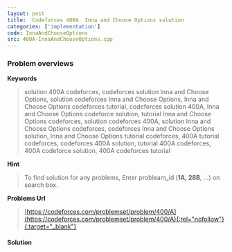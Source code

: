 ```yaml
---
layout: post
title:  Codeforces 400A. Inna and Choose Options solution
categories: ['implementation']
code: InnaAndChooseOptions
src: 400A-InnaAndChooseOptions.cpp
---
```

### **Problem overviews**

**Keywords**
> solution 400A codeforces, codeforces solution Inna and Choose Options, solution codeforces Inna and Choose Options, Inna and Choose Options codeforces tutorial, codeforces solution 400A, Inna and Choose Options codeforce solution, tutorial Inna and Choose Options codeforces, solution codeforces 400A, solution Inna and Choose Options codeforces, codeforces Inna and Choose Options solution, Inna and Choose Options tutorial codeforces, 400A tutorial codeforces, codeforces 400A solution, tutorial 400A codeforces, 400A codeforce solution, 400A codeforces tutorial

**Hint**
> To find solution for any problems, Enter probleam_id (**1A, 28B**, ...) on search box. 

**Problems Url**
> [https://codeforces.com/problemset/problem/400/A](https://codeforces.com/problemset/problem/400/A){:rel="nofollow"}{:target="_blank"}

#### **Solution**



